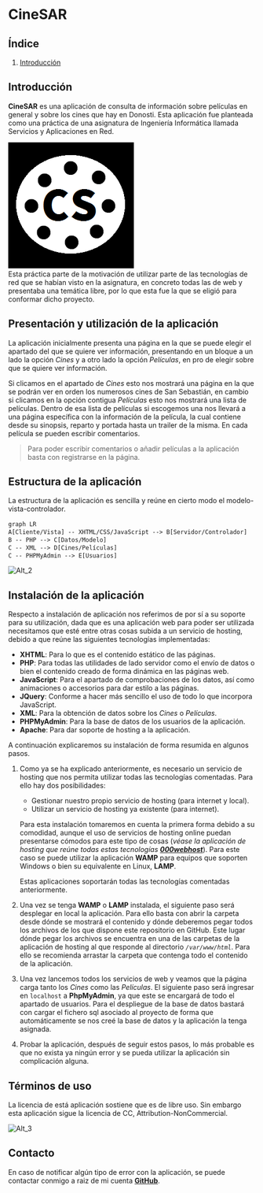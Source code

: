 # CineSAR

## Índice
1. [Introducción](#introducción)
## Introducción
**CineSAR** es una aplicación de consulta de información sobre películas en general y sobre los cines que hay en Donosti. Esta aplicación fue planteada como una práctica de una asignatura de Ingeniería Informática llamada Servicios y Aplicaciones en Red.  

![Alt](https://raw.githubusercontent.com/FosterGun/CineSAR/master/favicon.png#right)  
Esta práctica parte de la motivación de utilizar parte de las tecnologías de red que se habían visto en la asignatura, en concreto todas las de web y presentaba una temática libre, por lo que esta fue la que se eligió para conformar dicho proyecto.

## Presentación y utilización de la aplicación
La aplicación inicialmente presenta una página en la que se puede elegir el apartado del que se quiere ver información, presentando en un bloque a un lado la opción _Cines_ y a otro lado la opción _Películas_, en pro de elegir sobre que se quiere ver información.

Si clicamos en el apartado de _Cines_ esto nos mostrará una página en la que se podrán ver en orden los numerosos cines de San Sebastián, en cambio si clicamos en la opción contigua _Películas_ esto nos mostrará una lista de películas.
Dentro de esa lista de películas si escogemos una nos llevará a una página específica con la información de la película, la cual contiene desde su sinopsis, reparto y portada hasta un trailer de la misma. En cada película se pueden escribir comentarios.

>Para poder escribir comentarios o añadir películas a la aplicación basta con registrarse en la página.

## Estructura de la aplicación
La estructura de la aplicación es sencilla y reúne en cierto modo el modelo-vista-controlador.  

```mermaid
graph LR
A[Cliente/Vista] -- XHTML/CSS/JavaScript --> B[Servidor/Controlador]
B -- PHP --> C[Datos/Modelo]
C -- XML --> D[Cines/Películas]
C -- PHPMyAdmin --> E[Usuarios]
```

![Alt_2](https://raw.githubusercontent.com/cs-ehu/CineSAR/master/graph_mvc.png)

## Instalación de la aplicación
Respecto a instalación de aplicación nos referimos de por sí a su soporte para su utilización, dada que es una aplicación web para poder ser utilizada necesitamos que esté entre otras cosas subida a un servicio de hosting, debido a que reúne las siguientes tecnologías implementadas:

* __XHTML__: Para lo que es el contenido estático de las páginas.
* __PHP__: Para todas las utilidades de lado servidor como el envío de datos o bien el contenido creado de forma dinámica en las páginas web.
*  __JavaScript__: Para el apartado de comprobaciones de los datos, así como animaciones o accesorios para dar estilo a las páginas.
* __JQuery__: Conforme a hacer más sencillo el uso de todo lo que incorpora JavaScript.
* __XML__: Para la obtención de datos sobre los _Cines_ o _Películas_.
* __PHPMyAdmin__: Para la base de datos de los usuarios de la aplicación.
*  __Apache__: Para dar soporte de hosting a la aplicación.

A continuación explicaremos su instalación de forma resumida en algunos pasos.

1. Como ya se ha explicado anteriormente, es necesario un servicio de hosting que nos permita utilizar todas las tecnologías comentadas. Para ello hay dos posibilidades:

    * Gestionar nuestro propio servicio de hosting (para internet y local).
    * Utilizar un servicio de hosting ya existente (para internet).

   Para esta instalación tomaremos en cuenta la primera forma debido a su comodidad, aunque el uso de servicios de hosting online puedan presentarse cómodos para este tipo de cosas (*véase la aplicación de hosting que reúne todas estas tecnologías [__000webhost__](https://www.000webhost.com/)*). Para este caso se puede utilizar la aplicación __WAMP__ para equipos que soporten Windows o bien su equivalente en Linux, __LAMP__.

   Estas aplicaciones soportarán todas las tecnologías comentadas anteriormente.

2. Una vez se tenga __WAMP__ o __LAMP__ instalada, el siguiente paso será desplegar en local la aplicación. Para ello basta con abrir la carpeta desde dónde se mostrará el contenido y dónde deberemos pegar todos los archivos de los que dispone este repositorio en GitHub. Este lugar dónde pegar los archivos se encuentra en una de las carpetas de la aplicación de hosting al que responde al directorio _`/var/www/html`_. Para ello se recomienda arrastar la carpeta que contenga todo el contenido de la aplicación.

3. Una vez lancemos todos los servicios de web y veamos que la página carga tanto los _Cines_ como las _Películas_. El siguiente paso será ingresar en `localhost` a **PhpMyAdmin**, ya que este se encargará de todo el apartado de usuarios. Para el despliegue de la base de datos bastará con cargar el fichero sql asociado al proyecto de forma que automáticamente se nos creé la base de datos y la aplicación la tenga asignada.

4. Probar la aplicación, después de seguir estos pasos, lo más probable es que no exista ya ningún error y se pueda utilizar la aplicación sin complicación alguna.

## Términos de uso
La licencia de está aplicación sostiene que es de libre uso. Sin embargo esta aplicación sigue la licencia de CC, Attribution-NonCommercial.  

![Alt_3](https://upload.wikimedia.org/wikipedia/commons/9/99/Cc-by-nc_icon.svg)

## Contacto
En caso de notificar algún tipo de error con la aplicación, se puede contactar conmigo a raiz de mi cuenta [__GitHub__](https://github.com/FosterGun). 
